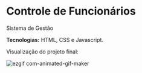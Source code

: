 <h1>Controle de Funcionários</h1>
<p>Sistema de Gestão</p>
<p><strong>Tecnologias:</strong> HTML, CSS e Javascript.</p>
<p>Visualização do projeto final:</p>

![ezgif com-animated-gif-maker](https://github.com/user-attachments/assets/fa2fb5f8-37c9-48da-83f5-801dabeed049)
